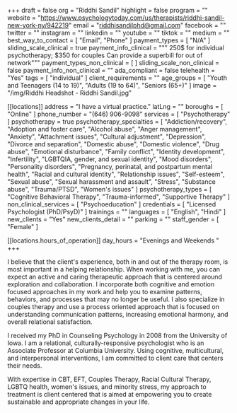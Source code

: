+++
draft = false
org = "Riddhi Sandil"
highlight = false
program = ""
website = "https://www.psychologytoday.com/us/therapists/riddhi-sandil-new-york-ny/942219"
email = "riddhisandilphd@gmail.com"
facebook = ""
twitter = ""
instagram = ""
linkedin = ""
youtube = ""
tiktok = ""
medium = ""
best_way_to_contact = [ "Email", "Phone" ]
payment_types = [ "N/A" ]
sliding_scale_clinical = true
payment_info_clinical = """
250$ for individual psychotherapy; $350 for couples 
Can provide a superbill for out of network"""
payment_types_non_clinical = [ ]
sliding_scale_non_clinical = false
payment_info_non_clinical = ""
ada_compliant = false
telehealth = "Yes"
tags = [ "individual" ]
client_requirements = ""
age_groups = [
  "Youth and Teenagers (14 to 19)",
  "Adults (19 to 64)",
  "Seniors (65+)"
]
image = "/img/Riddhi Headshot - Riddhi Sandil.jpg"

[[locations]]
address = "I have a virtual practice."
latLng = ""
boroughs = [ "Online" ]
phone_number = "(646) 906-9098"
services = [ "Psychotherapy" ]
psychotherapy = true
psychotherapy_specialties = [
  "Addiction/recovery",
  "Adoption and foster care",
  "Alcohol abuse",
  "Anger management",
  "Anxiety",
  "Attachment issues",
  "Cultural adjustment",
  "Depression",
  "Divorce and separation",
  "Domestic abuse",
  "Domestic violence",
  "Drug abuse",
  "Emotional disturbance",
  "Family conflict",
  "Identity development",
  "Infertility",
  "LGBTQIA, gender, and sexual identity",
  "Mood disorders",
  "Personality disorders",
  "Pregnancy, perinatal, and postpartum mental health",
  "Racial and cultural identity",
  "Relationship issues",
  "Self-esteem",
  "Sexual abuse",
  "Sexual harassment and assault",
  "Stress",
  "Substance abuse",
  "Trauma/PTSD",
  "Women's issues"
]
psychotherapy_types = [
  "Cognitive Behavioral Therapy",
  "Trauma-informed",
  "Supportive Therapy"
]
non_clinical_services = [ "Psychoeducation" ]
credentials = [ "Licensed Psychologist (PhD/PsyD)" ]
trainings = ""
languages = [ "English", "Hindi" ]
new_clients = "Yes"
new_clients_detail = ""
parking = ""
staff_gender = [ "Female" ]

  [[locations.hours_of_operation]]
  day_hours = "Evenings and Weekends "
+++

I believe that the client's experience, both in and out of the therapy room, is most important in a helping relationship. When working with me, you can expect an active and caring therapeutic approach that is centered around exploration and collaboration. I incorporate both cognitive and emotion focused approaches in my work and help you to examine patterns, behaviors, and processes that may no longer be useful. I also specialize in couples therapy and use a process oriented approach that is focused on understanding communication patterns, increasing emotional harmony, and overall relational satisfaction.


I received my PhD in Counseling Psychology in 2008 from the University of Iowa. I am a relational, culturally-responsive psychologist who is an Associate Professor at Columbia University. Using cognitive, multicultural, and interpersonal interventions, I am committed to client care that centers their needs.


With expertise in CBT, EFT, Couples Therapy, Racial Cultural Therapy, LGBTQ health, women's issues, and minority stress, my approach to treatment is client centered that is aimed at empowering you to create sustainable and appropriate changes in your life.
